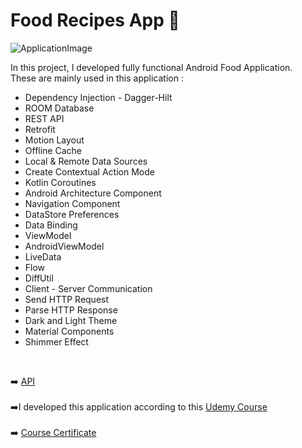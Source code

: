 # Food Recipes App 📱
![ApplicationImage](https://user-images.githubusercontent.com/49096704/123630841-af80bb80-d81e-11eb-807c-ddd8346d5a4f.png)

In this project, I developed fully functional Android Food Application.</br>
These are mainly used in this application :</br>

- Dependency Injection - Dagger-Hilt
- ROOM Database
- REST API
- Retrofit
- Motion Layout
- Offline Cache
- Local & Remote Data Sources
- Create Contextual Action Mode
- Kotlin Coroutines
- Android Architecture Component
- Navigation Component
- DataStore Preferences
- Data Binding
- ViewModel
- AndroidViewModel
- LiveData
- Flow
- DiffUtil
- Client - Server Communication
- Send HTTP Request
- Parse HTTP Response
- Dark and Light Theme
- Material Components
- Shimmer Effect
</br> 

➡️ [API](https://spoonacular.com/food-api) </br></br>
➡️I developed this application according to this [Udemy Course](https://www.udemy.com/course/modern-food-recipes-app-android-development-with-kotlin/)</br></br>
➡️ [Course Certificate](https://www.udemy.com/certificate/UC-4c15026b-023c-4f6d-88a1-bf9f4ea406f7/)
